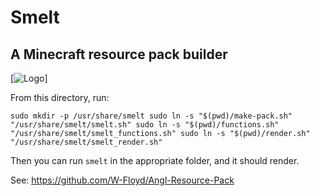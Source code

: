 # Smelt
## A Minecraft resource pack builder

[![Logo](https://github.com/W-Floyd/smelt/raw/master/logo.png "Logo")]

From this directory, run:

``
sudo mkdir -p /usr/share/smelt
sudo ln -s "$(pwd)/make-pack.sh" "/usr/share/smelt/smelt.sh"
sudo ln -s "$(pwd)/functions.sh" "/usr/share/smelt/smelt_functions.sh"
sudo ln -s "$(pwd)/render.sh" "/usr/share/smelt/smelt_render.sh"
``

Then you can run `smelt` in the appropriate folder, and it should render.

See: https://github.com/W-Floyd/Angl-Resource-Pack
